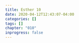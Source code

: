 ```yaml
---
title: Esther 10
date: 2020-04-12T12:43:07-04:00
categories: []
tags: []
chapter: "010"
inprogress: false
---
```


